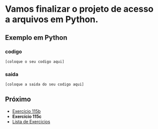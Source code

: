 # Vamos finalizar o projeto de acesso a arquivos em Python.

## Exemplo em Python

### codigo

``` python
[coloque o seu codigo aqui]
```

### saida

```
[coloque a saida do seu codigo aqui]
```

## Próximo

- [Exercício 115b](../../115b/python)
- **Exercício 115c**
- [Lista de Exercicios](../../)

